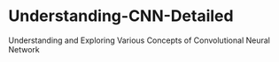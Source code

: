 # Understanding-CNN-Detailed
Understanding and Exploring Various Concepts of Convolutional Neural Network
